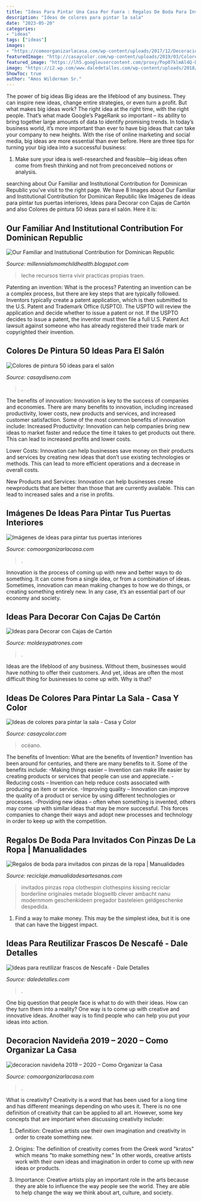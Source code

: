```yaml
---
title: "Ideas Para Pintar Una Casa Por Fuera : Regalos De Boda Para Invitados Con Pinzas De La Ropa"
description: "Ideas de colores para pintar la sala"
date: "2023-05-20"
categories:
- "ideas"
tags: ["ideas"]
images:
- "https://comoorganizarlacasa.com/wp-content/uploads/2017/12/Decoracion-Navidena-2019-2020.jpg"
featuredImage: "http://casaycolor.com/wp-content/uploads/2019/03/Colores-para-la-sala6-728x1092.jpg"
featured_image: "https://lh5.googleusercontent.com/proxy/Pop07klmAl4Q-DUlb_UvADzZvakmsAM8fiHzWVGYpeep2SZtUgJPdVRJJEIy4pERa25rOGojM7k9wiEVnCiFB4-ZL-8=w1200-h630-n-k-no-nu"
image: "https://i2.wp.com/www.daledetalles.com/wp-content/uploads/2018/01/frascos-de-nescafe-decorados5.jpg?resize=564%2C752"
ShowToc: true
author: "Amos Wilderman Sr."
---
```



The power of big ideas
Big ideas are the lifeblood of any business. They can inspire new ideas, change entire strategies, or even turn a profit. But what makes big ideas work? The right idea at the right time, with the right people. That’s what made Google’s PageRank so important – its ability to bring together large amounts of data to identify promising trends.
In today’s business world, it’s more important than ever to have big ideas that can take your company to new heights. With the rise of online marketing and social media, big ideas are more essential than ever before. Here are three tips for turning your big idea into a successful business:

1) Make sure your idea is well-researched and feasible—big ideas often come from fresh thinking and not from preconceived notions or analysis.

	

		
searching about Our Familiar and Institutional Contribution for Dominican Republic you've visit to the right page. We have 8 Images about Our Familiar and Institutional Contribution for Dominican Republic like Imágenes de ideas para pintar tus puertas interiores, Ideas para Decorar con Cajas de Cartón and also Colores de pintura 50 ideas para el salón. Here it is:
		
    
## Our Familiar And Institutional Contribution For Dominican Republic

<img loading=lazy src="https://lh5.googleusercontent.com/proxy/Pop07klmAl4Q-DUlb_UvADzZvakmsAM8fiHzWVGYpeep2SZtUgJPdVRJJEIy4pERa25rOGojM7k9wiEVnCiFB4-ZL-8=w1200-h630-n-k-no-nu" onerror="this.onerror=null;this.src='https://tse1.mm.bing.net/th?id=OIP.aQYIejp2H6Q84EEtl4pUgwHaFj&amp;pid=15.1';" alt="Our Familiar and Institutional Contribution for Dominican Republic">

_Source: millennialsmomchildhealth.blogspot.com_

>leche recursos tierra vivir practicas propias traen. 

	

Patenting an invention: What is the process?
Patenting an invention can be a complex process, but there are key steps that are typically followed. Inventors typically create a patent application, which is then submitted to the U.S. Patent and Trademark Office (USPTO). The USPTO will review the application and decide whether to issue a patent or not. If the USPTO decides to issue a patent, the inventor must then file a full U.S. Patent Act lawsuit against someone who has already registered their trade mark or copyrighted their invention.

    
## Colores De Pintura 50 Ideas Para El Salón

<img loading=lazy src="https://casaydiseno.com/wp-content/uploads/2015/11/Kristina-Wolf-salon-pared-pintada-amarillo.jpeg" onerror="this.onerror=null;this.src='https://tse2.mm.bing.net/th?id=OIP.7xqnLzO05ujYtIWSNfsF-QHaHa&amp;pid=15.1';" alt="Colores de pintura 50 ideas para el salón">

_Source: casaydiseno.com_

>. 

	

The benefits of innovation:
Innovation is key to the success of companies and economies. There are many benefits to innovation, including increased productivity, lower costs, new products and services, and increased customer satisfaction. Some of the most common benefits of innovation include: 
Increased Productivity: Innovation can help companies bring new ideas to market faster and reduce the time it takes to get products out there. This can lead to increased profits and lower costs. 

Lower Costs: Innovation can help businesses save money on their products and services by creating new ideas that don’t use existing technologies or methods. This can lead to more efficient operations and a decrease in overall costs. 

New Products and Services: Innovation can help businesses create newproducts that are better than those that are currently available. This can lead to increased sales and a rise in profits.

    
## Imágenes De Ideas Para Pintar Tus Puertas Interiores

<img loading=lazy src="https://comoorganizarlacasa.com/wp-content/uploads/2018/06/imagenes-de-ideas-para-pintar-tus-puertas-interiores-1.jpg" onerror="this.onerror=null;this.src='https://tse3.mm.bing.net/th?id=OIP.pYj3Fh4mfQRxIdM4YUYGAwHaMz&amp;pid=15.1';" alt="Imágenes de ideas para pintar tus puertas interiores">

_Source: comoorganizarlacasa.com_

>. 

	

Innovation is the process of coming up with new and better ways to do something. It can come from a single idea, or from a combination of ideas. Sometimes, innovation can mean making changes to how we do things, or creating something entirely new. In any case, it’s an essential part of our economy and society.

    
## Ideas Para Decorar Con Cajas De Cartón

<img loading=lazy src="https://moldesypatrones.com/wp-content/uploads/cajas-carton-4.jpg" onerror="this.onerror=null;this.src='https://tse1.mm.bing.net/th?id=OIP.CDeI5g1spkQpdFm3U1wIPQHaKW&amp;pid=15.1';" alt="Ideas para Decorar con Cajas de Cartón">

_Source: moldesypatrones.com_

>. 

	

Ideas are the lifeblood of any business. Without them, businesses would have nothing to offer their customers. And yet, ideas are often the most difficult thing for businesses to come up with. Why is that?

    
## Ideas De Colores Para Pintar La Sala - Casa Y Color

<img loading=lazy src="http://casaycolor.com/wp-content/uploads/2019/03/Colores-para-la-sala6-728x1092.jpg" onerror="this.onerror=null;this.src='https://tse1.mm.bing.net/th?id=OIP.up6czGHocA4eQWPYTalr-gHaLH&amp;pid=15.1';" alt="Ideas de colores para pintar la sala - Casa y Color">

_Source: casaycolor.com_

>océano. 

	

The benefits of Invention: What are the benefits of Invention?
Invention has been around for centuries, and there are many benefits to it. Some of the benefits include: 
-Making things easier – Invention can make life easier by creating products or services that people can use and appreciate. 
-Reducing costs – Invention can help reduce costs associated with producing an item or service. 
-Improving quality – Innovation can improve the quality of a product or service by using different technologies or processes. 
-Providing new ideas – often when something is invented, others may come up with similar ideas that may be more successful. This forces companies to change their ways and adopt new processes and technology in order to keep up with the competition.

    
## Regalos De Boda Para Invitados Con Pinzas De La Ropa | Manualidades

<img loading=lazy src="https://www.manualidadesartesanas.com/wp-content/uploads/2014/07/regalos-de-boda-para-invitados.jpg" onerror="this.onerror=null;this.src='https://tse3.mm.bing.net/th?id=OIP.8BL19oMhgFOdzDqpB26pgQHaIn&amp;pid=15.1';" alt="Regalos de boda para invitados con pinzas de la ropa | Manualidades">

_Source: reciclaje.manualidadesartesanas.com_

>invitados pinzas ropa clothespin clothespins kissing reciclar borderline originales metade blogseitb clever ambacht nanu modernmom geschenkideen pregador basteleien geldgeschenke despedida. 

	

1) Find a way to make money. This may be the simplest idea, but it is one that can have the biggest impact.

    
## Ideas Para Reutilizar Frascos De Nescafé - Dale Detalles

<img loading=lazy src="https://i2.wp.com/www.daledetalles.com/wp-content/uploads/2018/01/frascos-de-nescafe-decorados5.jpg?resize=564%2C752" onerror="this.onerror=null;this.src='https://tse1.mm.bing.net/th?id=OIP.HIT2szQp3OfVJ23Kbz8dyAHaJ4&amp;pid=15.1';" alt="Ideas para reutilizar frascos de Nescafé - Dale Detalles">

_Source: daledetalles.com_

>. 

	

One big question that people face is what to do with their ideas. How can they turn them into a reality? One way is to come up with creative and innovative ideas. Another way is to find people who can help you put your ideas into action.

    
## Decoracion Navideña 2019 – 2020 – Como Organizar La Casa

<img loading=lazy src="https://comoorganizarlacasa.com/wp-content/uploads/2017/12/Decoracion-Navidena-2019-2020.jpg" onerror="this.onerror=null;this.src='https://tse3.mm.bing.net/th?id=OIP.AGKIeByLCa0rSXaIsvefLAHaJ4&amp;pid=15.1';" alt="decoracion navideña 2019 – 2020 – Como Organizar la Casa">

_Source: comoorganizarlacasa.com_

>. 

	

What is creativity?
Creativity is a word that has been used for a long time and has different meanings depending on who uses it. There is no one definition of creativity that can be applied to all art. However, some key concepts that are important when discussing creativity include:
1) Definition: Creative artists use their own imagination and creativity in order to create something new.

2) Origins: The definition of creativity comes from the Greek word "kratos" which means "to make something new." In other words, creative artists work with their own ideas and imagination in order to come up with new ideas or products.

3) Importance: Creative artists play an important role in the arts because they are able to influence the way people see the world. They are able to help change the way we think about art, culture, and society.

